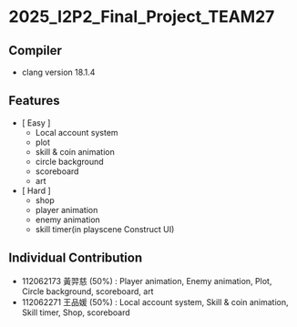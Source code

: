 # 2025_I2P2_Final_Project_TEAM27
## Compiler
  - clang version 18.1.4
## Features
- [ Easy ]
  - Local account system
  - plot
  - skill & coin animation
  - circle background
  - scoreboard
  - art
- [ Hard ]
  - shop
  - player animation
  - enemy animation
  - skill timer(in playscene Construct UI)
  
## Individual Contribution
  - 112062173 黃羿慈 (50%) : Player animation, Enemy animation, Plot, Circle background, scoreboard, art
  - 112062271 王品媛 (50%) : Local account system, Skill & coin animation, Skill timer, Shop, scoreboard

